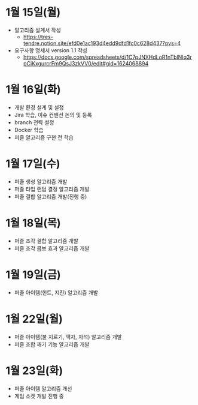 # 1월 15일(월)
* 알고리즘 설계서 작성
    * https://tres-tendre.notion.site/efd0e1ac193d4edd9dfd1fc0c628d437?pvs=4
* 요구사항 명세서 version 1.1 작성
    * https://docs.google.com/spreadsheets/d/1C7pJNXHdLoR1nTblNIq3rpCiKxgurcrFm9QsJ3zkVV0/edit#gid=1624068894

# 1월 16일(화)
* 개발 환경 설계 및 설정
* Jira 학습, 이슈 컨벤션 논의 및 등록
* branch 전략 설정
* Docker 학습
* 퍼즐 알고리즘 구현 전 학습

# 1월 17일(수)
* 퍼즐 생성 알고리즘 개발
* 퍼즐 타입 랜덤 결정 알고리즘 개발
* 퍼즐 결합 알고리즘 개발(진행 중)

# 1월 18일(목)
* 퍼즐 조각 결합 알고리즘 개발
* 퍼즐 조각 콤보 효과 알고리즘 개발

# 1월 19일(금)
* 퍼즐 아이템(힌트, 지진) 알고리즘 개발

# 1월 22일(월)
* 퍼즐 아이템(불 지르기, 액자, 자석) 알고리즘 개발
* 퍼즐 조합 깨기 기능 알고리즘 개발

# 1월 23일(화)
* 퍼즐 아이템 알고리즘 개선
* 게임 소켓 개발 진행 중

